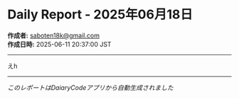 # Daily Report - 2025年06月18日

**作成者:** saboten18k@gmail.com  
**作成日時:** 2025-06-11 20:37:00 JST

---

えh

---

*このレポートはDaiaryCodeアプリから自動生成されました*
